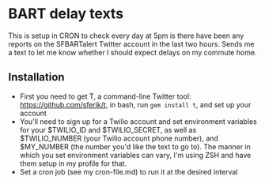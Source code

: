 # BART delay texts

This is setup in CRON to check every day at 5pm is there have been any reports on the SFBARTalert Twitter account in the last two hours. Sends me a text to let me know whether I should expect delays on my commute home.

## Installation
- First you need to get T, a command-line Twitter tool: https://github.com/sferik/t, in bash, run `gem install t`, and set up your account
- You'll need to sign up for a Twilio account and set environment variables for your $TWILIO_ID and $TWILIO_SECRET, as well as $TWILIO_NUMBER (your Twilio account phone number), and $MY_NUMBER (the number you'd like the text to go to). The manner in which you set environment variables can vary, I'm using ZSH and have them setup in my profile for that.
- Set a cron job (see my cron-file.md) to run it at the desired interval
